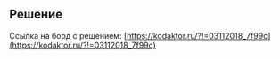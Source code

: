 ## Решение

Ссылка на борд с решением: [https://kodaktor.ru/?!=03112018_7f99c](https://kodaktor.ru/?!=03112018_7f99c)
